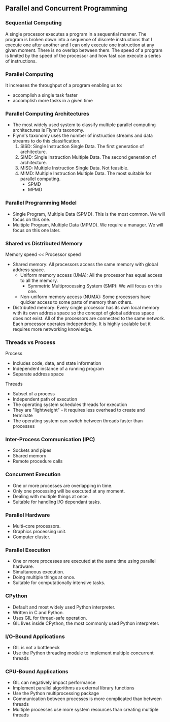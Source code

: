 ## Parallel and Concurrent Programming

### Sequential Computing

A single processor executes a program in a sequential manner. The program is broken down into a sequence of discrete instructions that I execute one after another and I can only execute one instruction at any given moment. There is no overlap between them. The speed of a program is limited by the speed of the processor and how fast can execute a series of instructions.

### Parallel Computing

It increases the throughput of a program enabling us to:

* accomplish a single task faster
* accomplish more tasks in a given time

### Parallel Computing Architectures

* The most widely used system to classify multiple parallel computing architectures is Flynn's taxonomy.
* Flynn's taxonomy uses the number of instruction streams and data streams to do this classification.
    1. SISD: Single Instruction Single Data. The first generation of architecture.
    2. SIMD: Single Instruction Multiple Data. The second generation of architecture.
    3. MISD: Multiple Instruction Single Data. Not feasible.
    4. MIMD: Multiple Instruction Multiple Data. The most suitable for parallel computing.
        * SPMD
        * MPMD

### Parallel Programming Model

* Single Program, Multiple Data (SPMD). This is the most common. We will focus on this one.
* Multiple Program, Multiple Data (MPMD). We require a manager. We will focus on this one later.

### Shared vs Distributed Memory

Memory speed << Processor speed

* Shared memory: All processors access the same memory with global address space.
    * Uniform memory access (UMA): All the processor has equal access to all the memory.
        * Symmetric Multiprocessing System (SMP): We will focus on this one.
    * Non-uniform memory access (NUMA): Some processors have quicker access to some parts of memory than others.
* Distributed memory: Every single processor has its own local memory with its own address space so the concept of global address space does not exist. All of the processors are connected to the same network. Each processor operates independently. It is highly scalable but it requires more networking knowledge.

### Threads vs Process

Process

* Includes code, data, and state information
* Independent instance of a running program
* Separate address space

Threads

* Subset of a process
* Independent path of execution
* The operating system schedules threads for execution
* They are "lightweight" - it requires less overhead to create and terminate
* The operating system can switch between threads faster than processes

### Inter-Process Communication (IPC)

* Sockets and pipes
* Shared memory
* Remote procedure calls

### Concurrent Execution

* One or more processes are overlapping in time.
* Only one processing will be executed at any moment.
* Dealing with multiple things at once.
* Suitable for handling I/O dependant tasks.

### Parallel Hardware

* Multi-core processors.
* Graphics processing unit.
* Computer cluster.

### Parallel Execution

* One or more processes are executed at the same time using parallel hardware.
* Simultaneous execution.
* Doing multiple things at once.
* Suitable for computationally intensive tasks.

### CPython

* Default and most widely used Python interpreter.
* Written in C and Python.
* Uses GIL for thread-safe operation.
* GIL lives inside CPython, the most commonly used Python interpreter.

### I/O-Bound Applications

* GIL is not a bottleneck
* Use the Python threading module to implement multiple concurrent threads

### CPU-Bound Applications

* GIL can negatively impact performance
* Implement parallel algorithms as external library functions
* Use the Python multiprocessing package
* Communication between processes is more complicated than between threads
* Multiple processes use more system resources than creating multiple threads